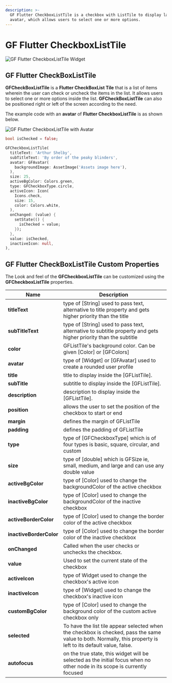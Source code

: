 ```yaml
---
description: >-
  GF Flutter CheckboxListTile is a checkbox with ListTile to display labels and
  avatar, which allows users to select one or more options.
---
```


# GF Flutter CheckboxListTile

![GF Flutter CheckboxListTile Widget](https://ik.imagekit.io/ionicfirebaseapp/getwidget/docs/tr:w-800,f-auto/Docs_banner-Checkbox_list_tile\_2x_C8edTv6HW.png)

## GF Flutter CheckBoxListTile

**GFCheckBoxListTile** is a **Flutter CheckBoxList Tile** that is a list of items wherein the user can check or uncheck the items in the list. It allows users to select one or more options inside the list. **GFCheckBoxListTile** can also be positioned right or left of the screen according to the need.

The example code with an **avatar** of **Flutter CheckboxListTile** is as shown below.

![GF Flutter CheckboxListTile with Avatar](https://ik.imagekit.io/ionicfirebaseapp/getwidget/docs/tr:w-800,f-auto/Checkbox_list_tile\_3x_pjFO-T5\_W.png)

```dart
bool isChecked = false;

GFCheckboxListTile(
  titleText: 'Arthur Shelby',
  subTitleText: 'By order of the peaky blinders',
  avatar: GFAvatar(
    backgroundImage: AssetImage('Assets image here'),
  ),
  size: 25,
  activeBgColor: Colors.green,
  type: GFCheckboxType.circle,
  activeIcon: Icon(
    Icons.check,
    size: 15,
    color: Colors.white,
  ),
  onChanged: (value) {
    setState(() {
      isChecked = value;
    });
  },
  value: isChecked,
  inactiveIcon: null,
),
```

## **GF Flutter CheckBoxListTile** Custom Properties

The Look and feel of the **GFCheckboxListTile** can be customized using the **GFCheckboxListTile** properties.

| Name                    | Description                                                                                                                                                   |
| ----------------------- | ------------------------------------------------------------------------------------------------------------------------------------------------------------- |
| **titleText**           | type of \[String] used to pass text, alternative to title property and gets higher priority than the title                                                    |
| **subTitleText**        | type of \[String] used to pass text, alternative to subtitle property and gets higher priority than the subtitle                                              |
| **color**               | GFListTile's background color. Can be given \[Color] or \[GFColors]                                                                                           |
| **avatar**              | type of \[Widget] or \[GFAvatar] used to create a rounded user profile                                                                                        |
| **title**               | title to display inside the \[GFListTile].                                                                                                                    |
| **subTitle**            | subtitle to display inside the \[GFListTile].                                                                                                                 |
| **description**         | description to display inside the \[GFListTile].                                                                                                              |
| **position**            | allows the user to set the position of the checkbox to start or end                                                                                           |
| **margin**              | defines the margin of GFListTile                                                                                                                              |
| **padding**             | defines the padding of GFListTile                                                                                                                             |
| **type**                | type of \[GFCheckboxType] which is of four types is basic, square, circular, and custom                                                                       |
| **size**                | type of \[double] which is GFSize ie, small, medium, and large and can use any double value                                                                   |
| **activeBgColor**       | type of \[Color] used to change the backgroundColor of the active checkbox                                                                                    |
| **inactiveBgColor**     | type of \[Color] used to change the backgroundColor of the inactive checkbox                                                                                  |
| **activeBorderColor**   | type of \[Color] used to change the border color of the active checkbox                                                                                       |
| **inactiveBorderColor** | type of \[Color] used to change the border color of the inactive checkbox                                                                                     |
| **onChanged**           | Called when the user checks or unchecks the checkbox.                                                                                                         |
| **value**               | Used to set the current state of the checkbox                                                                                                                 |
| **activeIcon**          | type of Widget used to change the  checkbox's active icon                                                                                                     |
| **inactiveIcon**        | type of \[Widget] used to change the  checkbox's inactive icon                                                                                                |
| **customBgColor**       | type of \[Color] used to change the background color of the custom active  checkbox only                                                                      |
| **selected**            | To have the list tile appear selected when the checkbox is checked, pass the same value to both. Normally, this property is left to its default value, false. |
| **autofocus**           | on the true state,  this widget will be selected as the initial focus when no other node in its scope is currently focused                                    |
